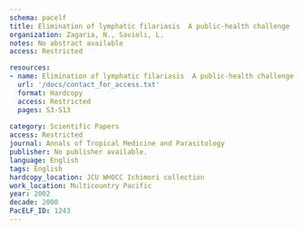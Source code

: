 ```yaml
---
schema: pacelf
title: Elimination of lymphatic filariasis  A public-health challenge
organization: Zagaria, N., Savioli, L.
notes: No abstract available
access: Restricted

resources:
- name: Elimination of lymphatic filariasis  A public-health challenge
  url: '/docs/contact_for_access.txt'
  format: Hardcopy
  access: Restricted
  pages: S3-S13
 
category: Scientific Papers
access: Restricted
journal: Annals of Tropical Medicine and Parasitology
publisher: No publisher available. 
language: English 
tags: English 
hardcopy_location: JCU WHOCC Ichimori collection
work_location: Multicountry Pacific
year: 2002
decade: 2000
PacELF_ID: 1243
---
```

